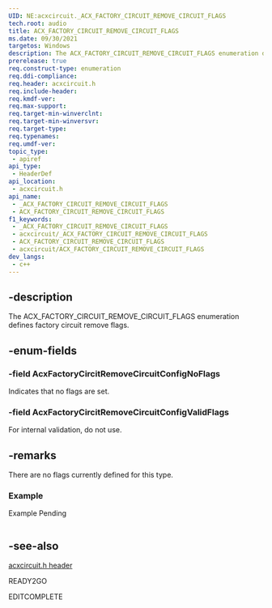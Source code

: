 ```yaml
---
UID: NE:acxcircuit._ACX_FACTORY_CIRCUIT_REMOVE_CIRCUIT_FLAGS
tech.root: audio
title: ACX_FACTORY_CIRCUIT_REMOVE_CIRCUIT_FLAGS
ms.date: 09/30/2021
targetos: Windows
description: The ACX_FACTORY_CIRCUIT_REMOVE_CIRCUIT_FLAGS enumeration defines factory circuit remove flags.
prerelease: true
req.construct-type: enumeration
req.ddi-compliance: 
req.header: acxcircuit.h
req.include-header: 
req.kmdf-ver: 
req.max-support: 
req.target-min-winverclnt: 
req.target-min-winversvr: 
req.target-type: 
req.typenames: 
req.umdf-ver: 
topic_type:
 - apiref
api_type:
 - HeaderDef
api_location:
 - acxcircuit.h
api_name:
 - _ACX_FACTORY_CIRCUIT_REMOVE_CIRCUIT_FLAGS
 - ACX_FACTORY_CIRCUIT_REMOVE_CIRCUIT_FLAGS
f1_keywords:
 - _ACX_FACTORY_CIRCUIT_REMOVE_CIRCUIT_FLAGS
 - acxcircuit/_ACX_FACTORY_CIRCUIT_REMOVE_CIRCUIT_FLAGS
 - ACX_FACTORY_CIRCUIT_REMOVE_CIRCUIT_FLAGS
 - acxcircuit/ACX_FACTORY_CIRCUIT_REMOVE_CIRCUIT_FLAGS
dev_langs:
 - c++
---
```


## -description

The ACX_FACTORY_CIRCUIT_REMOVE_CIRCUIT_FLAGS enumeration defines factory circuit remove flags.

## -enum-fields

### -field AcxFactoryCircitRemoveCircuitConfigNoFlags

Indicates that no flags are set.

### -field AcxFactoryCircitRemoveCircuitConfigValidFlags

For internal validation, do not use.

## -remarks

There are no flags currently defined for this type.

### Example

Example Pending

```cpp

```

## -see-also

[acxcircuit.h header](index.md)

READY2GO

EDITCOMPLETE